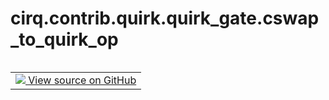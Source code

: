 <div itemscope itemtype="http://developers.google.com/ReferenceObject">
<meta itemprop="name" content="cirq.contrib.quirk.quirk_gate.cswap_to_quirk_op" />
<meta itemprop="path" content="Stable" />
</div>

# cirq.contrib.quirk.quirk_gate.cswap_to_quirk_op

<!-- Insert buttons and diff -->

<table class="tfo-notebook-buttons tfo-api" align="left">

<td>
  <a target="_blank" href="https://github.com/quantumlib/cirq/tree/master/cirq/contrib/quirk/quirk_gate.py">
    <img src="https://www.tensorflow.org/images/GitHub-Mark-32px.png" />
    View source on GitHub
  </a>
</td>
</table>





<pre class="devsite-click-to-copy prettyprint lang-py tfo-signature-link">
<code>cirq.contrib.quirk.quirk_gate.cswap_to_quirk_op(
    gate: <a href="../../../../cirq/ops/CSwapGate.md"><code>cirq.ops.CSwapGate</code></a>
) -> Optional[<a href="../../../../cirq/contrib/quirk/quirk_gate/QuirkOp.md"><code>cirq.contrib.quirk.quirk_gate.QuirkOp</code></a>]
</code></pre>



<!-- Placeholder for "Used in" -->
